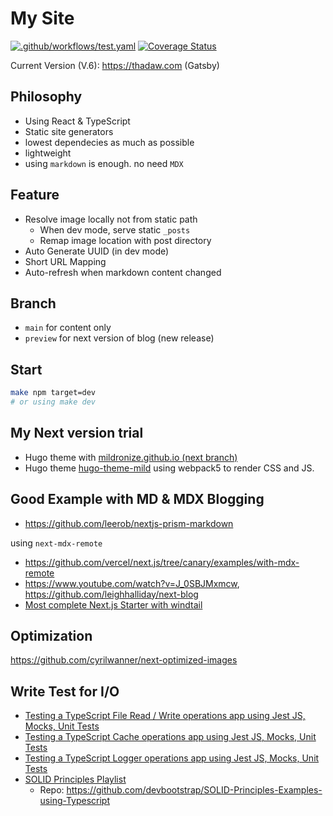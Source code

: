 # My Site

[![.github/workflows/test.yaml](https://github.com/mildronize/blog-next/actions/workflows/test.yaml/badge.svg)](https://github.com/mildronize/blog-next/actions/workflows/test.yaml) [![Coverage Status](https://coveralls.io/repos/github/mildronize/blog-next/badge.svg?branch=main)](https://coveralls.io/github/mildronize/blog-next?branch=main)

Current Version (V.6): <https://thadaw.com> (Gatsby)

## Philosophy
- Using React & TypeScript
- Static site generators
- lowest dependecies as much as possible
- lightweight
- using `markdown` is enough. no need `MDX`

## Feature
- Resolve image locally not from static path
  - When dev mode, serve static `_posts` 
  - Remap image location with post directory
- Auto Generate UUID (in dev mode)
- Short URL Mapping
- Auto-refresh when markdown content changed 

## Branch
- `main` for content only
- `preview` for next version of blog (new release)

## Start

```bash
make npm target=dev
# or using make dev
```

## My Next version trial

- Hugo theme with [mildronize.github.io (next branch)](https://github.com/mildronize/mildronize.github.io/tree/next)
- Hugo theme [hugo-theme-mild](https://github.com/mildronize/hugo-theme-mild) using webpack5 to render CSS and JS.

## Good Example with MD & MDX Blogging

- https://github.com/leerob/nextjs-prism-markdown

using `next-mdx-remote`

- https://github.com/vercel/next.js/tree/canary/examples/with-mdx-remote
- https://www.youtube.com/watch?v=J_0SBJMxmcw, https://github.com/leighhalliday/next-blog
- [Most complete Next.js Starter with windtail](https://github.com/timlrx/tailwind-nextjs-starter-blog)


## Optimization

https://github.com/cyrilwanner/next-optimized-images

## Write Test for I/O

- [Testing a TypeScript File Read / Write operations app using Jest JS, Mocks, Unit Tests](https://www.youtube.com/watch?v=SRVH0Mcakj0)
- [Testing a TypeScript Cache operations app using Jest JS, Mocks, Unit Tests](https://www.youtube.com/watch?v=8NjWq-xHOOw)
- [Testing a TypeScript Logger operations app using Jest JS, Mocks, Unit Tests](https://www.youtube.com/watch?v=BfA7MosIgik)
- [SOLID Principles Playlist](https://www.youtube.com/watch?v=boEi4SVC45k&list=PLkqz4ywkYlzeAylfC4h_ugGiua554Z7vB)
  - Repo: https://github.com/devbootstrap/SOLID-Principles-Examples-using-Typescript